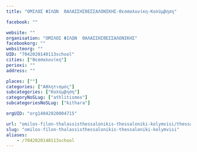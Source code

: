 ```yaml
---
title: "OΜΙΛΟΣ ΦΙΛΩΝ  ΘΑΛΑΣΣΗΣΘΕΣΣΑΛΟΝΙΚΗΣ-Θεσσαλονίκη-Κολύμβηση"

facebook: ""

website: ""
organisation: "OΜΙΛΟΣ ΦΙΛΩΝ  ΘΑΛΑΣΣΗΣΘΕΣΣΑΛΟΝΙΚΗΣ"
facebookorg: ""
websiteorg: ""
UID: "7042020140113school"
cities: ["Θεσσαλονίκη"]
perioxi: ""
address: ""

places: [""]
categories: ["Αθλητισμός"]
subcategories: ["Κολύμβηση"]
categoryNoSLug: ["athlitismos"]
subcategoriesNoSLug: ["kithara"]

orgUID: "org14042020004715"

url: "omilos-filon-thalassisthessalonikis-thessaloniki-kolymvisi/thessaloniki"
slug: "omilos-filon-thalassisthessalonikis-thessaloniki-kolymvisi"
aliases:
    - /7042020140113school
---
```





